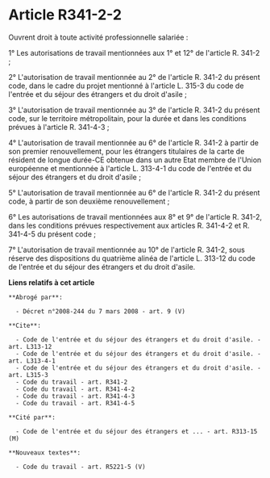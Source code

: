# Article R341-2-2

Ouvrent droit à toute activité professionnelle salariée :

1° Les autorisations de travail mentionnées aux 1° et 12° de l'article R. 341-2 ;

2° L'autorisation de travail mentionnée au 2° de l'article R. 341-2 du présent code, dans le cadre du projet mentionné à
l'article L. 315-3 du code de l'entrée et du séjour des étrangers et du droit d'asile ;

3° L'autorisation de travail mentionnée au 3° de l'article R. 341-2 du présent code, sur le territoire métropolitain, pour la
durée et dans les conditions prévues à l'article R. 341-4-3 ;

4° L'autorisation de travail mentionnée au 6° de l'article R. 341-2 à partir de son premier renouvellement, pour les
étrangers titulaires de la carte de résident de longue durée-CE obtenue dans un autre Etat membre de l'Union européenne et
mentionnée à l'article L. 313-4-1 du code de l'entrée et du séjour des étrangers et du droit d'asile ;

5° L'autorisation de travail mentionnée au 6° de l'article R. 341-2 du présent code, à partir de son deuxième
renouvellement ;

6° Les autorisations de travail mentionnées aux 8° et 9° de l'article R. 341-2, dans les conditions prévues respectivement
aux articles R. 341-4-2 et R. 341-4-5 du présent code ;

7° L'autorisation de travail mentionnée au 10° de l'article R. 341-2, sous réserve des dispositions du quatrième alinéa de
l'article L. 313-12 du code de l'entrée et du séjour des étrangers et du droit d'asile.

**Liens relatifs à cet article**

	**Abrogé par**:

	  - Décret n°2008-244 du 7 mars 2008 - art. 9 (V)

	**Cite**:

	  - Code de l'entrée et du séjour des étrangers et du droit d'asile. - art. L313-12
	  - Code de l'entrée et du séjour des étrangers et du droit d'asile. - art. L313-4-1
	  - Code de l'entrée et du séjour des étrangers et du droit d'asile. - art. L315-3
	  - Code du travail - art. R341-2
	  - Code du travail - art. R341-4-2
	  - Code du travail - art. R341-4-3
	  - Code du travail - art. R341-4-5

	**Cité par**:

	  - Code de l'entrée et du séjour des étrangers et ... - art. R313-15 (M)

	**Nouveaux textes**:

	  - Code du travail - art. R5221-5 (V)
